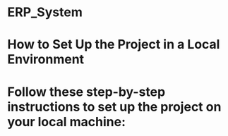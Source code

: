# ERP_System



# How to Set Up the Project in a Local Environment

# Follow these step-by-step instructions to set up the project on your local machine:

